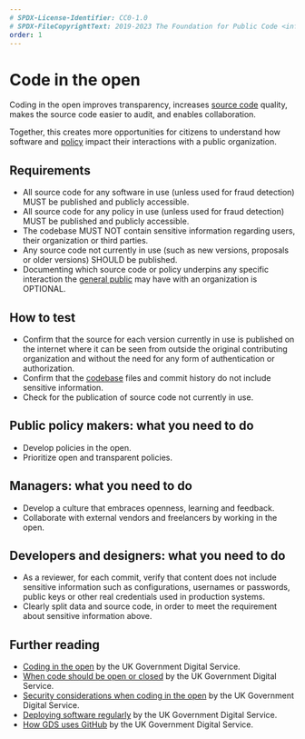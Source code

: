 ```yaml
---
# SPDX-License-Identifier: CC0-1.0
# SPDX-FileCopyrightText: 2019-2023 The Foundation for Public Code <info@publiccode.net>, https://standard.publiccode.net/AUTHORS
order: 1
---
```

# Code in the open

Coding in the open improves transparency, increases [source code](../glossary.md#source-code) quality, makes the source code easier to audit, and enables collaboration.

Together, this creates more opportunities for citizens to understand how software and [policy](../glossary.md#policy) impact their interactions with a public organization.

## Requirements

* All source code for any software in use (unless used for fraud detection) MUST be published and publicly accessible.
* All source code for any policy in use (unless used for fraud detection) MUST be published and publicly accessible.
* The codebase MUST NOT contain sensitive information regarding users, their organization or third parties.
* Any source code not currently in use (such as new versions, proposals or older versions) SHOULD be published.
* Documenting which source code or policy underpins any specific interaction the [general public](../glossary.md#general-public) may have with an organization is OPTIONAL.

## How to test

* Confirm that the source for each version currently in use is published on the internet where it can be seen from outside the original contributing organization and without the need for any form of authentication or authorization.
* Confirm that the [codebase](../glossary.md#codebase) files and commit history do not include sensitive information.
* Check for the publication of source code not currently in use.

## Public policy makers: what you need to do

* Develop policies in the open.
* Prioritize open and transparent policies.

## Managers: what you need to do

* Develop a culture that embraces openness, learning and feedback.
* Collaborate with external vendors and freelancers by working in the open.

## Developers and designers: what you need to do

* As a reviewer, for each commit, verify that content does not include sensitive information such as configurations, usernames or passwords, public keys or other real credentials used in production systems.
* Clearly split data and source code, in order to meet the requirement about sensitive information above.

## Further reading

* [Coding in the open](https://gds.blog.gov.uk/2012/10/12/coding-in-the-open/) by the UK Government Digital Service.
* [When code should be open or closed](https://www.gov.uk/government/publications/open-source-guidance/when-code-should-be-open-or-closed) by the UK Government Digital Service.
* [Security considerations when coding in the open](https://www.gov.uk/government/publications/open-source-guidance/security-considerations-when-coding-in-the-open) by the UK Government Digital Service.
* [Deploying software regularly](https://www.gov.uk/service-manual/technology/deploying-software-regularly) by the UK Government Digital Service.
* [How GDS uses GitHub](https://gdstechnology.blog.gov.uk/2014/01/27/how-we-use-github/) by the UK Government Digital Service.
